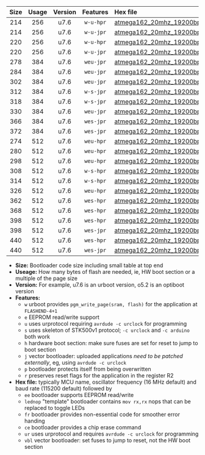 |Size|Usage|Version|Features|Hex file|
|:-:|:-:|:-:|:-:|:--|
|214|256|u7.6|`w-u-hpr`|[atmega162_20mhz_19200bps_ur.hex](https://raw.githubusercontent.com/stefanrueger/urboot/main/bootloaders/atmega162/fcpu_20mhz/19200_bps/atmega162_20mhz_19200bps_ur.hex)|
|214|256|u7.6|`w-u-jpr`|[atmega162_20mhz_19200bps_ur_vbl.hex](https://raw.githubusercontent.com/stefanrueger/urboot/main/bootloaders/atmega162/fcpu_20mhz/19200_bps/atmega162_20mhz_19200bps_ur_vbl.hex)|
|220|256|u7.6|`w-u-hpr`|[atmega162_20mhz_19200bps_lednop_ur.hex](https://raw.githubusercontent.com/stefanrueger/urboot/main/bootloaders/atmega162/fcpu_20mhz/19200_bps/atmega162_20mhz_19200bps_lednop_ur.hex)|
|220|256|u7.6|`w-u-jpr`|[atmega162_20mhz_19200bps_lednop_ur_vbl.hex](https://raw.githubusercontent.com/stefanrueger/urboot/main/bootloaders/atmega162/fcpu_20mhz/19200_bps/atmega162_20mhz_19200bps_lednop_ur_vbl.hex)|
|278|384|u7.6|`weu-jpr`|[atmega162_20mhz_19200bps_ee_ur_vbl.hex](https://raw.githubusercontent.com/stefanrueger/urboot/main/bootloaders/atmega162/fcpu_20mhz/19200_bps/atmega162_20mhz_19200bps_ee_ur_vbl.hex)|
|284|384|u7.6|`weu-jpr`|[atmega162_20mhz_19200bps_ee_lednop_ur_vbl.hex](https://raw.githubusercontent.com/stefanrueger/urboot/main/bootloaders/atmega162/fcpu_20mhz/19200_bps/atmega162_20mhz_19200bps_ee_lednop_ur_vbl.hex)|
|302|384|u7.6|`weu-jpr`|[atmega162_20mhz_19200bps_ee_lednop_fr_ur_vbl.hex](https://raw.githubusercontent.com/stefanrueger/urboot/main/bootloaders/atmega162/fcpu_20mhz/19200_bps/atmega162_20mhz_19200bps_ee_lednop_fr_ur_vbl.hex)|
|312|384|u7.6|`w-s-jpr`|[atmega162_20mhz_19200bps_vbl.hex](https://raw.githubusercontent.com/stefanrueger/urboot/main/bootloaders/atmega162/fcpu_20mhz/19200_bps/atmega162_20mhz_19200bps_vbl.hex)|
|318|384|u7.6|`w-s-jpr`|[atmega162_20mhz_19200bps_lednop_vbl.hex](https://raw.githubusercontent.com/stefanrueger/urboot/main/bootloaders/atmega162/fcpu_20mhz/19200_bps/atmega162_20mhz_19200bps_lednop_vbl.hex)|
|330|384|u7.6|`weu-jpr`|[atmega162_20mhz_19200bps_ee_lednop_fr_ce_ur_vbl.hex](https://raw.githubusercontent.com/stefanrueger/urboot/main/bootloaders/atmega162/fcpu_20mhz/19200_bps/atmega162_20mhz_19200bps_ee_lednop_fr_ce_ur_vbl.hex)|
|366|384|u7.6|`wes-jpr`|[atmega162_20mhz_19200bps_ee_vbl.hex](https://raw.githubusercontent.com/stefanrueger/urboot/main/bootloaders/atmega162/fcpu_20mhz/19200_bps/atmega162_20mhz_19200bps_ee_vbl.hex)|
|372|384|u7.6|`wes-jpr`|[atmega162_20mhz_19200bps_ee_lednop_vbl.hex](https://raw.githubusercontent.com/stefanrueger/urboot/main/bootloaders/atmega162/fcpu_20mhz/19200_bps/atmega162_20mhz_19200bps_ee_lednop_vbl.hex)|
|274|512|u7.6|`weu-hpr`|[atmega162_20mhz_19200bps_ee_ur.hex](https://raw.githubusercontent.com/stefanrueger/urboot/main/bootloaders/atmega162/fcpu_20mhz/19200_bps/atmega162_20mhz_19200bps_ee_ur.hex)|
|280|512|u7.6|`weu-hpr`|[atmega162_20mhz_19200bps_ee_lednop_ur.hex](https://raw.githubusercontent.com/stefanrueger/urboot/main/bootloaders/atmega162/fcpu_20mhz/19200_bps/atmega162_20mhz_19200bps_ee_lednop_ur.hex)|
|298|512|u7.6|`weu-hpr`|[atmega162_20mhz_19200bps_ee_lednop_fr_ur.hex](https://raw.githubusercontent.com/stefanrueger/urboot/main/bootloaders/atmega162/fcpu_20mhz/19200_bps/atmega162_20mhz_19200bps_ee_lednop_fr_ur.hex)|
|308|512|u7.6|`w-s-hpr`|[atmega162_20mhz_19200bps.hex](https://raw.githubusercontent.com/stefanrueger/urboot/main/bootloaders/atmega162/fcpu_20mhz/19200_bps/atmega162_20mhz_19200bps.hex)|
|314|512|u7.6|`w-s-hpr`|[atmega162_20mhz_19200bps_lednop.hex](https://raw.githubusercontent.com/stefanrueger/urboot/main/bootloaders/atmega162/fcpu_20mhz/19200_bps/atmega162_20mhz_19200bps_lednop.hex)|
|326|512|u7.6|`weu-hpr`|[atmega162_20mhz_19200bps_ee_lednop_fr_ce_ur.hex](https://raw.githubusercontent.com/stefanrueger/urboot/main/bootloaders/atmega162/fcpu_20mhz/19200_bps/atmega162_20mhz_19200bps_ee_lednop_fr_ce_ur.hex)|
|362|512|u7.6|`wes-hpr`|[atmega162_20mhz_19200bps_ee.hex](https://raw.githubusercontent.com/stefanrueger/urboot/main/bootloaders/atmega162/fcpu_20mhz/19200_bps/atmega162_20mhz_19200bps_ee.hex)|
|368|512|u7.6|`wes-hpr`|[atmega162_20mhz_19200bps_ee_lednop.hex](https://raw.githubusercontent.com/stefanrueger/urboot/main/bootloaders/atmega162/fcpu_20mhz/19200_bps/atmega162_20mhz_19200bps_ee_lednop.hex)|
|398|512|u7.6|`wes-hpr`|[atmega162_20mhz_19200bps_ee_lednop_fr.hex](https://raw.githubusercontent.com/stefanrueger/urboot/main/bootloaders/atmega162/fcpu_20mhz/19200_bps/atmega162_20mhz_19200bps_ee_lednop_fr.hex)|
|398|512|u7.6|`wes-jpr`|[atmega162_20mhz_19200bps_ee_lednop_fr_vbl.hex](https://raw.githubusercontent.com/stefanrueger/urboot/main/bootloaders/atmega162/fcpu_20mhz/19200_bps/atmega162_20mhz_19200bps_ee_lednop_fr_vbl.hex)|
|440|512|u7.6|`wes-hpr`|[atmega162_20mhz_19200bps_ee_lednop_fr_ce.hex](https://raw.githubusercontent.com/stefanrueger/urboot/main/bootloaders/atmega162/fcpu_20mhz/19200_bps/atmega162_20mhz_19200bps_ee_lednop_fr_ce.hex)|
|440|512|u7.6|`wes-jpr`|[atmega162_20mhz_19200bps_ee_lednop_fr_ce_vbl.hex](https://raw.githubusercontent.com/stefanrueger/urboot/main/bootloaders/atmega162/fcpu_20mhz/19200_bps/atmega162_20mhz_19200bps_ee_lednop_fr_ce_vbl.hex)|

- **Size:** Bootloader code size including small table at top end
- **Useage:** How many bytes of flash are needed, ie, HW boot section or a multiple of the page size
- **Version:** For example, u7.6 is an urboot version, o5.2 is an optiboot version
- **Features:**
  + `w` urboot provides `pgm_write_page(sram, flash)` for the application at `FLASHEND-4+1`
  + `e` EEPROM read/write support
  + `u` uses urprotocol requiring `avrdude -c urclock` for programming
  + `s` uses skeleton of STK500v1 protocol; `-c urclock` and `-c arduino` both work
  + `h` hardware boot section: make sure fuses are set for reset to jump to boot section
  + `j` vector bootloader: uploaded applications *need to be patched externally*, eg, using `avrdude -c urclock`
  + `p` bootloader protects itself from being overwritten
  + `r` preserves reset flags for the application in the register R2
- **Hex file:** typically MCU name, oscillator frequency (16 MHz default) and baud rate (115200 default) followed by
  + `ee` bootloader supports EEPROM read/write
  + `lednop` "template" bootloader contains `mov rx,rx` nops that can be replaced to toggle LEDs
  + `fr` bootloader provides non-essential code for smoother error handing
  + `ce` bootloader provides a chip erase command
  + `ur` uses urprotocol and requires `avrdude -c urclock` for programming
  + `vbl` vector bootloader: set fuses to jump to reset, not the HW boot section
